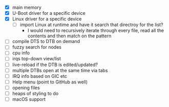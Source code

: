 * [x] main memory
* [x] U-Boot driver for a specific device
* [x] Linux driver for a specific device
    * [ ] import Linux at runtime and have it search that directroy for the list?
        * I would need to recursively iterate through every file, read all the contents
          and then match on the pattern
* [ ] compile DTS to DTB on demand
* [ ] fuzzy search for nodes
* [ ] cpu info
* [ ] irqs top-down view/list
* [ ] live-reload if the DTB is edited/updated?
* [ ] multiple DTBs open at the same time via tabs
* [ ] IRQ info based on GIC etc
* [ ] Help menu (point to GitHub as well)
* [ ] opening files
* [ ] heaps of styling to do
* [ ] macOS support
